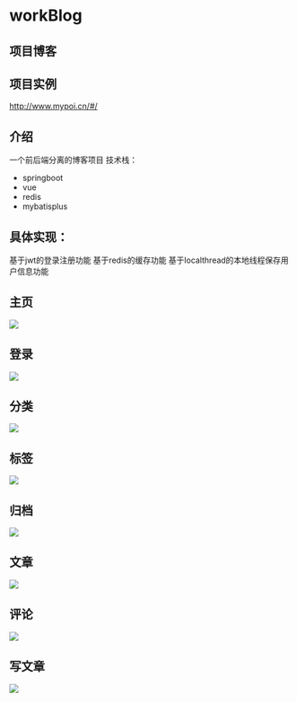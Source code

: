 # workBlog
项目博客
---

## 项目实例
http://www.mypoi.cn/#/

## 介绍
一个前后端分离的博客项目
技术栈：
- springboot
- vue
- redis
- mybatisplus

## 具体实现：
基于jwt的登录注册功能
基于redis的缓存功能
基于localthread的本地线程保存用户信息功能


## 主页
![](https://cdn.jsdelivr.net/gh/MyPoi/cloudimg/202206102208547.png)

## 登录
![](https://cdn.jsdelivr.net/gh/MyPoi/cloudimg/202206102208443.png)

## 分类
![](https://cdn.jsdelivr.net/gh/MyPoi/cloudimg/202206102208009.png)

## 标签
![](https://cdn.jsdelivr.net/gh/MyPoi/cloudimg/202206102208861.png)

## 归档
![](https://cdn.jsdelivr.net/gh/MyPoi/cloudimg/202206102208989.png)

## 文章
![](https://cdn.jsdelivr.net/gh/MyPoi/cloudimg/202206102207876.png)

## 评论
![](https://cdn.jsdelivr.net/gh/MyPoi/cloudimg/202206102208296.png)

## 写文章
![](https://cdn.jsdelivr.net/gh/MyPoi/cloudimg/202206102209610.png)
